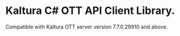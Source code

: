 # Kaltura C# OTT API Client Library.
Compatible with Kaltura OTT server version 7.7.0.29910 and above.
